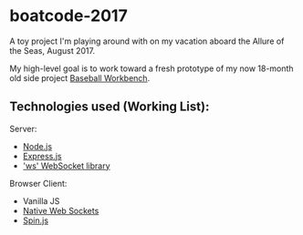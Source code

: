 # boatcode-2017

A toy project I'm playing around with on my vacation aboard the Allure of the Seas, August 2017.

My high-level goal is to work toward a fresh prototype of my now 18-month old side project
[Baseball Workbench](https://www.github.com/bryantrobbins/baseball).

## Technologies used (Working List):

Server:
* [Node.js](https://nodejs.org/en/)
* [Express.js](https://expressjs.com/en/starter/hello-world.html)
* ['ws' WebSocket library](https://github.com/websockets/ws#expressjs-example)

Browser Client:
* Vanilla JS
* [Native Web Sockets](https://developer.mozilla.org/en-US/docs/Web/API/WebSocket)
* [Spin.js](http://spin.js.org/)
